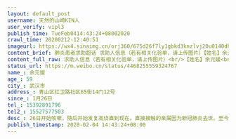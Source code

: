 ```yaml
---
layout: default_post
username: 天然的山崎KIN人
user_verify: vipl3
publish_time: TueFeb0414:43:24+08002020
crawl_time: 20200212-12:40:51
imageurl: https://wx4.sinaimg.cn/orj360/675d26f7ly1gbkd3knzlvj20u0140dhv.jpg
content_brief: 肺炎患者求助超话 求助人信息（若有相关化验单，请上传图片）【姓名】余元媛【年龄】59【所在城市】武汉市【所在小区、社区】青山区红卫路社区65街14门12号【患病时间】1月26日【联系方式】15392891796【其他紧急联系人】15527577503【病情描述】26日开始咳嗽，随后开始发复高烧直到现在。 ...全文
content_full_raw: 求助人信息（若有相关化验单，请上传图片）<br/>【姓名】余元媛<br/>【年龄】59<br/>【所在城市】武汉市<br/>【所在小区、社区】青山区红卫路社区65街14门12号<br/>【患病时间】1月26日<br/>【联系方式】15392891796<br/>【其他紧急联系人】15527577503<br/>【病情描述】26日开始咳嗽，随后开始发复高烧直到现在。直接接触的亲属因为新冠肺炎去世。至今医院不给确诊也不能入院。
status_url: https://m.weibo.cn/status/4468255559324767
name_: 余元媛
age_: 59
city_: 武汉市
address_: 青山区红卫路社区65街14门12号
since_: 1月26日
tel_: 15392891796
tel2_: 15527577503
desc_: 26日开始咳嗽，随后开始发复高烧直到现在。直接接触的亲属因为新冠肺炎去世。至今医院不给确诊也不能入院。
publish_timestamp: 2020-02-04 14:43:24+08:00
---
```

